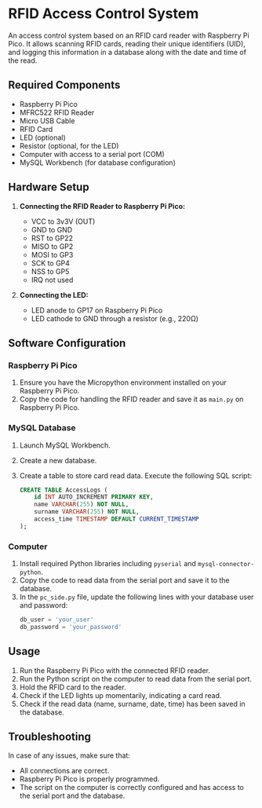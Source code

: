 # RFID Access Control System

An access control system based on an RFID card reader with Raspberry Pi Pico. It allows scanning RFID cards, reading their unique identifiers (UID), and logging this information in a database along with the date and time of the read.

## Required Components

- Raspberry Pi Pico
- MFRC522 RFID Reader
- Micro USB Cable
- RFID Card
- LED (optional)
- Resistor (optional, for the LED)
- Computer with access to a serial port (COM)
- MySQL Workbench (for database configuration)

## Hardware Setup

1. **Connecting the RFID Reader to Raspberry Pi Pico:**
   - VCC to 3v3V (OUT)
   - GND to GND
   - RST to GP22
   - MISO to GP2
   - MOSI to GP3
   - SCK to GP4
   - NSS to GP5
   - IRQ not used

2. **Connecting the LED:**
   - LED anode to GP17 on Raspberry Pi Pico
   - LED cathode to GND through a resistor (e.g., 220Ω)

## Software Configuration

### Raspberry Pi Pico

1. Ensure you have the Micropython environment installed on your Raspberry Pi Pico.
2. Copy the code for handling the RFID reader and save it as `main.py` on Raspberry Pi Pico.

### MySQL Database

1. Launch MySQL Workbench.
2. Create a new database.
3. Create a table to store card read data. Execute the following SQL script:

   ```sql
   CREATE TABLE AccessLogs (
       id INT AUTO_INCREMENT PRIMARY KEY,
       name VARCHAR(255) NOT NULL,
       surname VARCHAR(255) NOT NULL,
       access_time TIMESTAMP DEFAULT CURRENT_TIMESTAMP
   );
   
### Computer

1. Install required Python libraries including `pyserial` and `mysql-connector-python`.
2. Copy the code to read data from the serial port and save it to the database.
3. In the `pc_side.py` file, update the following lines with your database user and password:
   ```python
   db_user = 'your_user'
   db_password = 'your_password'

## Usage

1. Run the Raspberry Pi Pico with the connected RFID reader.
2. Run the Python script on the computer to read data from the serial port.
3. Hold the RFID card to the reader.
4. Check if the LED lights up momentarily, indicating a card read.
5. Check if the read data (name, surname, date, time) has been saved in the database.

## Troubleshooting

In case of any issues, make sure that:
- All connections are correct.
- Raspberry Pi Pico is properly programmed.
- The script on the computer is correctly configured and has access to the serial port and the database.
